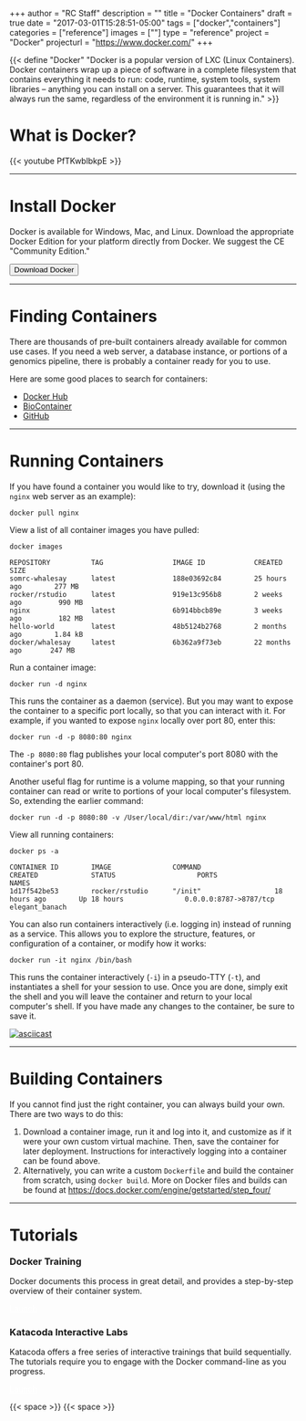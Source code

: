 +++
author = "RC Staff"
description = ""
title = "Docker Containers"
draft = true
date = "2017-03-01T15:28:51-05:00"
tags = ["docker","containers"]
categories = ["reference"]
images = [""]
type = "reference"
project = "Docker"
projecturl = "https://www.docker.com/"
+++

{{< define "Docker" "Docker is a popular version of LXC (Linux Containers). Docker containers wrap up a piece of software in a complete filesystem that contains everything it needs to run: code, runtime, system tools, system libraries – anything you can install on a server. This guarantees that it will always run the same, regardless of the environment it is running in." >}}

# What is Docker?

{{< youtube PfTKwblbkpE >}}

- - -

# Install Docker

Docker is available for Windows, Mac, and Linux. Download the appropriate Docker Edition for your platform directly from Docker. We suggest the CE "Community Edition."

[<button class="btn btn-success">Download Docker</button>](https://www.docker.com/)

- - -

# Finding Containers

There are thousands of pre-built containers already available for common use cases. If you need a web server, a database instance, or portions of a genomics 
pipeline, there is probably a container ready for you to use. 

Here are some good places to search for containers:

* [Docker Hub](https://hub.docker.com/)
* [BioContainer](http://biocontainers.pro/registry/#/)
* [GitHub](https://github.com/)

- - -

# Running Containers

If you have found a container you would like to try, download it (using the `nginx` web server as an example):

    docker pull nginx

View a list of all container images you have pulled:

    docker images

    REPOSITORY          TAG                 IMAGE ID            CREATED             SIZE
    somrc-whalesay      latest              188e03692c84        25 hours ago        277 MB
    rocker/rstudio      latest              919e13c956b8        2 weeks ago         990 MB
    nginx               latest              6b914bbcb89e        3 weeks ago         182 MB
    hello-world         latest              48b5124b2768        2 months ago        1.84 kB
    docker/whalesay     latest              6b362a9f73eb        22 months ago       247 MB

Run a container image:

    docker run -d nginx

This runs the container as a daemon (service). But you may want to expose the container to a specific port locally, so that you can interact with it.
For example, if you wanted to expose `nginx` locally over port 80, enter this:

    docker run -d -p 8080:80 nginx

The `-p 8080:80` flag publishes your local computer's port 8080 with the container's port 80.

Another useful flag for runtime is a volume mapping, so that your running container can read or write to portions of your local computer's filesystem.
So, extending the earlier command:

    docker run -d -p 8080:80 -v /User/local/dir:/var/www/html nginx

View all running containers:

    docker ps -a

    CONTAINER ID        IMAGE               COMMAND                  CREATED             STATUS                    PORTS                    NAMES
    1d17f542be53        rocker/rstudio      "/init"                  18 hours ago        Up 18 hours               0.0.0.0:8787->8787/tcp   elegant_banach

You can also run containers interactively (i.e. logging in) instead of running as a service. This allows you to explore the structure, features, or
configuration of a container, or modify how it works:

    docker run -it nginx /bin/bash

This runs the container interactively (`-i`) in a pseudo-TTY (`-t`), and instantiates a shell for your session to use. Once you are done, simply exit the shell and you will leave the
container and return to your local computer's shell. If you have made any changes to the container, be sure to save it.

[![asciicast](https://asciinema.org/a/108394.png)](https://asciinema.org/a/108394)

- - -

# Building Containers

If you cannot find just the right container, you can always build your own. There are two ways to do this:

1. Download a container image, run it and log into it, and customize as if it were your own custom virtual machine. Then, save the container for later deployment. Instructions for interactively logging into a container can be found above.
2. Alternatively, you can write a custom `Dockerfile` and build the container from scratch, using `docker build`. More on Docker files and builds can be found at https://docs.docker.com/engine/getstarted/step_four/

- - -

# Tutorials

<div class="row">
  <div class="col-sm-6">
    <div class="card">
      <div class="card-block">
        <h3 class="card-title" style="padding-top:0px;margin-top:0px;">Docker Training</h3>
        <p class="card-text">Docker documents this process in great detail, and provides a step-by-step overview of their container system.</p>
        <a href="https://docs.docker.com/engine/getstarted/" class="btn btn-primary" style="color:white;">Launch</a>
      </div>
      <div class="card-block">
        <h3 class="card-title">Katacoda Interactive Labs</h3>
        <p class="card-text">Katacoda offers a free series of interactive trainings that build sequentially. The tutorials require you to
          engage with the Docker command-line as you progress.</p>
        <a href="https://www.katacoda.com/courses/docker" class="btn btn-primary" style="color:white;">Launch</a>
      </div>
    </div>
  </div>
</div>

{{< space >}}
{{< space >}}
